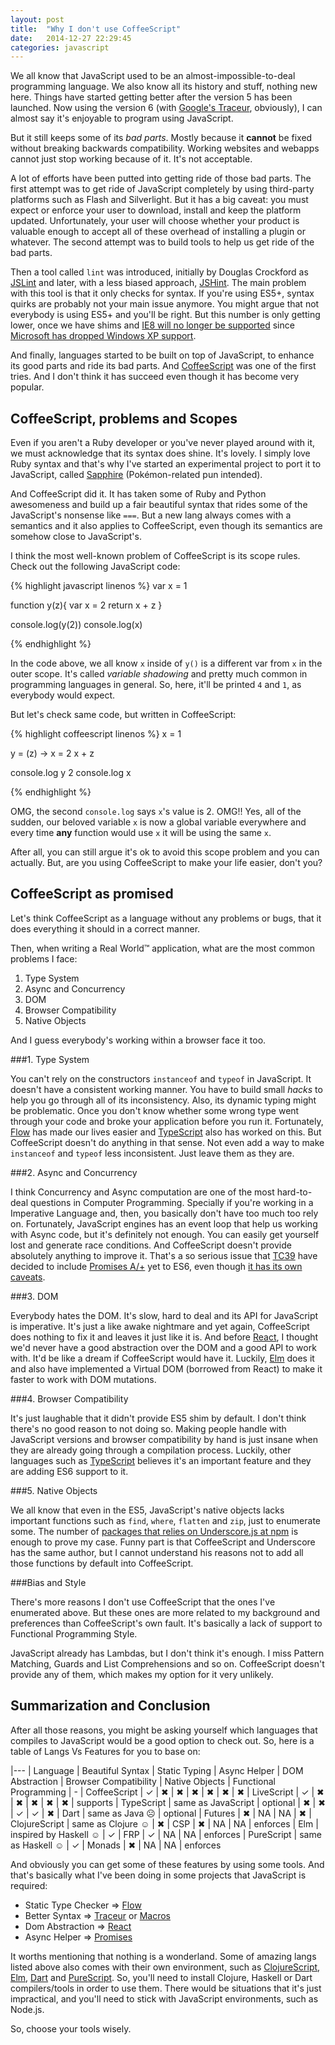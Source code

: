 ```yaml
---
layout: post
title:  "Why I don't use CoffeeScript"
date:   2014-12-27 22:29:45
categories: javascript
---
```


We all know that JavaScript used to be an almost-impossible-to-deal programming language. We also know all its history and stuff, nothing new here. Things have started getting better after the version 5 has been launched. Now using the version 6 (with [Google's Traceur][traceur], obviously), I can almost say it's enjoyable to program using JavaScript.

But it still keeps some of its *bad parts*. Mostly because it **cannot** be fixed without breaking backwards compatibility. Working websites and webapps cannot just stop working because of it. It's not acceptable.

A lot of efforts have been putted into getting ride of those bad parts. The first attempt was to get ride of JavaScript completely by using third-party platforms such as Flash and Silverlight. But it has a big caveat: you must expect or enforce your user to download, install and keep the platform updated. Unfortunately, your user will choose whether your product is valuable enough to accept all of these overhead of installing a plugin or whatever. The second attempt was to build tools to help us get ride of the bad parts.

Then a tool called `lint` was introduced, initially by Douglas Crockford as [JSLint][jslint] and later, with a less biased approach, [JSHint][jshint]. The main problem with this tool is that it only checks for syntax. If you're using ES5+, syntax quirks are probably not your main issue anymore. You might argue that not everybody is using ES5+ and you'll be right. But this number is only getting lower, once we have shims and [IE8 will no longer be supported][nomoreie8] since [Microsoft has dropped Windows XP support][nomorexp].

And finally, languages started to be built on top of JavaScript, to enhance its good parts and ride its bad parts. And [CoffeeScript][cs] was one of the first tries. And I don't think it has succeed even though it has become very popular.

CoffeeScript, problems and Scopes
---

Even if you aren't a Ruby developer or you've never played around with it, we must acknowledge that its syntax does shine. It's lovely. I simply love Ruby syntax and that's why I've started an experimental project to port it to JavaScript, called [Sapphire][sapphire] (Pokémon-related pun intended).

And CoffeeScript did it. It has taken some of Ruby and Python awesomeness and build up a fair beautiful syntax that rides some of the JavaScript's nonsense like `===`. But a new lang always comes with a semantics and it also applies to CoffeeScript, even though its semantics are somehow close to JavaScript's.

I think the most well-known problem of CoffeeScript is its scope rules. Check out the following JavaScript code:

{% highlight javascript linenos %}
var x = 1

function y(z){
	var x = 2
	return x + z
}

console.log(y(2))
console.log(x)

{% endhighlight %}

In the code above, we all know `x` inside of `y()` is a different var from `x` in the outer scope. It's called *variable shadowing* and pretty much common in programming languages in general. So, here, it'll be printed `4` and `1`, as everybody would expect.

But let's check same code, but written in CoffeeScript:

{% highlight coffeescript linenos %}
x = 1

y = (z) ->
	x = 2
	x + z

console.log y 2
console.log x

{% endhighlight %}

OMG, the second `console.log` says `x`'s value is 2. OMG!! Yes, all of the sudden, our beloved variable `x` is now a global variable everywhere and every time **any** function would use `x` it will be using the same `x`.

After all, you can still argue it's ok to avoid this scope problem and you can actually. But, are you using CoffeeScript to make your life easier, don't you?

CoffeeScript as promised
---

Let's think CoffeeScript as a language without any problems or bugs, that it does everything it should in a correct  manner.

Then, when writing a Real World™ application, what are the most common problems I face:

1. Type System
2. Async and Concurrency
3. DOM
4. Browser Compatibility
5. Native Objects

And I guess everybody's working within a browser face it too.

###1. Type System

You can't rely on the constructors `instanceof` and `typeof` in JavaScript. It doesn't have a consistent working manner. You have to build small *hacks* to help you go through all of its inconsistency. Also, its dynamic typing might be problematic. Once you don't know whether some wrong type went through your code and broke your application before you run it. Fortunately, [Flow][flow] has made our lives easier and [TypeScript][ts] also has worked on this. But CoffeeScript doesn't do anything in that sense. Not even add a way to make `instanceof` and `typeof` less inconsistent. Just leave them as they are.

###2. Async and Concurrency

I think Concurrency and Async computation are one of the most hard-to-deal questions in Computer Programming. Specially if you're working in a Imperative Language and, then, you basically don't have too much too rely on. Fortunately, JavaScript engines has an event loop that help us working with Async code, but it's definitely not enough. You can easily get yourself lost and generate race conditions. And CoffeeScript doesn't provide absolutely anything to improve it. That's a so serious issue that [TC39][tc39] have decided to include [Promises A/+][promises] yet to ES6, even though [it has its own caveats][promises-problems].

###3. DOM

Everybody hates the DOM. It's slow, hard to deal and its API for JavaScript is imperative. It's just a like awake nightmare and yet again, CoffeeScript does nothing to fix it and leaves it just like it is. And before [React][react], I thought we'd never have a good abstraction over the DOM and a good API to work with. It'd be like a dream if CoffeeScript would have it. Luckily, [Elm][elm] does it and also have implemented a Virtual DOM (borrowed from React) to make it faster to work with DOM mutations.

###4. Browser Compatibility

It's just laughable that it didn't provide ES5 shim by default. I don't think there's no good reason to not doing so. Making people handle with JavaScript versions and browser compatibility by hand is just insane when they are already going through a compilation process. Luckily, other languages such as [TypeScript][ts] believes it's an important feature and they are adding ES6 support to it.

###5. Native Objects

We all know that even in the ES5, JavaScript's native objects lacks important functions such as `find`, `where`, `flatten` and `zip`, just to enumerate some. The number of [packages that relies on Underscore.js at npm][_.dependants] is enough to prove my case. Funny part is that CoffeeScript and Underscore has the same author, but I cannot understand his reasons not to add all those functions by default into CoffeeScript.


###Bias and Style

There's more reasons I don't use CoffeeScript that the ones I've enumerated above. But these ones are more related to my background and preferences than CoffeeScript's own fault. It's basically a lack of support to Functional Programming Style.

JavaScript already has Lambdas, but I don't think it's enough. I miss Pattern Matching, Guards and List Comprehensions and so on. CoffeeScript doesn't provide any of them, which makes my option for it very unlikely.


Summarization and Conclusion
---

After all those reasons, you might be asking yourself which languages that compiles to JavaScript would be a good option to check out. So, here is a table of Langs Vs Features for you to base on:

|---
| Language | Beautiful Syntax | Static Typing | Async Helper | DOM Abstraction | Browser Compatibility | Native Objects | Functional Programming
| -
| CoffeeScript 	| ✓     									| ✖ | ✖ | ✖ | ✖ | ✖ | ✖
| LiveScript 		| ✓     									| ✖ | ✖ | ✖ | ✖ | ✖ | supports
| TypeScript 		| same as JavaScript  		| optional | ✖ | ✖ | ✓ | ✓ | ✖
| Dart 					| same as Java ☹      		| optional | Futures | ✖ | NA | NA | ✖
| ClojureScript | same as Clojure ☺   		| ✖ | CSP | ✖ | NA | NA | enforces
| Elm 					| inspired by Haskell ☺   | ✓ | FRP | ✓ | NA | NA | enforces
| PureScript 		| same as Haskell ☺   		| ✓ | Monads | ✖ | NA | NA | enforces



And obviously you can get some of these features by using some tools. And that's basically what I've been doing in some projects that JavaScript is required:

 - Static Type Checker => [Flow][flow]
 - Better Syntax => [Traceur][traceur] or [Macros][sweet]
 - Dom Abstraction => [React][react]
 - Async Helper => [Promises][bluebird]

It worths mentioning that nothing is a wonderland. Some of amazing langs listed above also comes with their own environment, such as [ClojureScript][cljs], [Elm][elm], [Dart][dart] and [PureScript][ps]. So, you'll need to install Clojure, Haskell or Dart compilers/tools in order to use them. There would be situations that it's just impractical, and you'll need to stick with JavaScript environments, such as Node.js.

So, choose your tools wisely.


[traceur]: https://github.com/google/traceur-compiler
[_.dependants]: https://www.npmjs.com/browse/depended/underscore
[jslint]: http://jslint.com/
[jshint]: http://jshint.com/
[sapphire]: https://github.com/jugoncalves/sapphire
[nomorexp]: http://windows.microsoft.com/en-us/windows/end-support-help
[nomoreie8]: http://www.techtimes.com/articles/12722/20140811/17-months-until-ie8-support-ends.htm
[flow]: http://flowtype.org/
[ts]: http://www.typescriptlang.org/
[cs]: http://coffeescript.org/
[elm]: http://elm-lang.org/
[react]: http://facebook.github.io/react/
[cljs]: http://clojure.org/clojurescript
[clj]: http://clojure.org/
[tc39]: http://www.ecma-international.org/memento/TC39.htm
[bluebird]: https://github.com/petkaantonov/bluebird/
[promises-problems]: http://robotlolita.me/2013/06/28/promises-considered-harmful.html
[promises]: https://promisesaplus.com/
[dart]: https://www.dartlang.org/
[ps]: http://www.purescript.org/
[sweet]: http://sweetjs.org/
